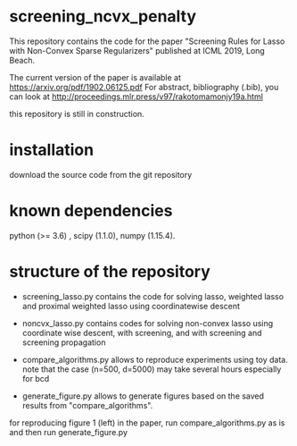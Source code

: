 # screening_ncvx_penalty

This repository contains the code for the paper "Screening Rules for Lasso with Non-Convex Sparse Regularizers" published at ICML 2019, Long Beach.

The current version of the paper is available at https://arxiv.org/pdf/1902.06125.pdf
For abstract, bibliography (.bib), you can look at http://proceedings.mlr.press/v97/rakotomamonjy19a.html


this repository is still in construction.

# installation

download the source code from the git repository

# known dependencies

python (>= 3.6) , scipy (1.1.0), numpy (1.15.4). 

# structure of the repository


- screening_lasso.py contains the code for solving lasso, weighted lasso and proximal weighted lasso using coordinatewise descent

- noncvx_lasso.py contains codes for solving non-convex lasso using coordinate wise descent, with screening, and with screening and screening propagation

- compare_algorithms.py allows to reproduce experiments using toy data. note that the case (n=500, d=5000) may take several hours especially for bcd

- generate_figure.py allows to generate figures based on the saved results from "compare_algorithms". 


for reproducing figure 1 (left) in the paper, run compare_algorithms.py as is and then run generate_figure.py





